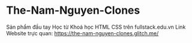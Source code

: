 # The-Nam-Nguyen-Clones
Sản phẩm đầu tay
Học từ Khoá học HTML CSS trên fullstack.edu.vn
Link Website trực quan: https://the-nam-nguyen-clones.glitch.me/
